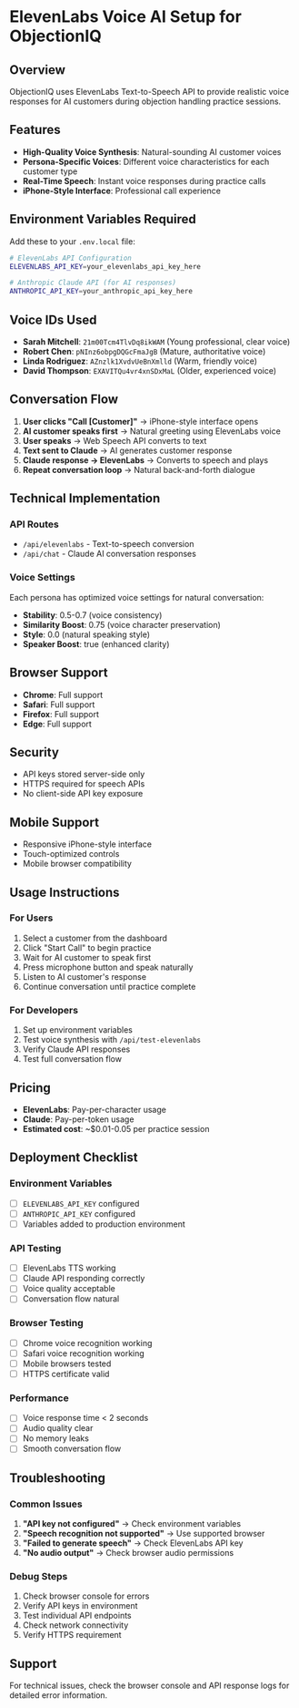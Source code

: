 # ElevenLabs Voice AI Setup for ObjectionIQ

## Overview
ObjectionIQ uses ElevenLabs Text-to-Speech API to provide realistic voice responses for AI customers during objection handling practice sessions.

## Features
- **High-Quality Voice Synthesis**: Natural-sounding AI customer voices
- **Persona-Specific Voices**: Different voice characteristics for each customer type
- **Real-Time Speech**: Instant voice responses during practice calls
- **iPhone-Style Interface**: Professional call experience

## Environment Variables Required

Add these to your `.env.local` file:

```bash
# ElevenLabs API Configuration
ELEVENLABS_API_KEY=your_elevenlabs_api_key_here

# Anthropic Claude API (for AI responses)
ANTHROPIC_API_KEY=your_anthropic_api_key_here
```

## Voice IDs Used

- **Sarah Mitchell**: `21m00Tcm4TlvDq8ikWAM` (Young professional, clear voice)
- **Robert Chen**: `pNInz6obpgDQGcFmaJgB` (Mature, authoritative voice)
- **Linda Rodriguez**: `AZnzlk1XvdvUeBnXmlld` (Warm, friendly voice)
- **David Thompson**: `EXAVITQu4vr4xnSDxMaL` (Older, experienced voice)

## Conversation Flow

1. **User clicks "Call [Customer]"** → iPhone-style interface opens
2. **AI customer speaks first** → Natural greeting using ElevenLabs voice
3. **User speaks** → Web Speech API converts to text
4. **Text sent to Claude** → AI generates customer response
5. **Claude response → ElevenLabs** → Converts to speech and plays
6. **Repeat conversation loop** → Natural back-and-forth dialogue

## Technical Implementation

### API Routes
- `/api/elevenlabs` - Text-to-speech conversion
- `/api/chat` - Claude AI conversation responses

### Voice Settings
Each persona has optimized voice settings for natural conversation:
- **Stability**: 0.5-0.7 (voice consistency)
- **Similarity Boost**: 0.75 (voice character preservation)
- **Style**: 0.0 (natural speaking style)
- **Speaker Boost**: true (enhanced clarity)

## Browser Support
- **Chrome**: Full support
- **Safari**: Full support
- **Firefox**: Full support
- **Edge**: Full support

## Security
- API keys stored server-side only
- HTTPS required for speech APIs
- No client-side API key exposure

## Mobile Support
- Responsive iPhone-style interface
- Touch-optimized controls
- Mobile browser compatibility

## Usage Instructions

### For Users
1. Select a customer from the dashboard
2. Click "Start Call" to begin practice
3. Wait for AI customer to speak first
4. Press microphone button and speak naturally
5. Listen to AI customer's response
6. Continue conversation until practice complete

### For Developers
1. Set up environment variables
2. Test voice synthesis with `/api/test-elevenlabs`
3. Verify Claude API responses
4. Test full conversation flow

## Pricing
- **ElevenLabs**: Pay-per-character usage
- **Claude**: Pay-per-token usage
- **Estimated cost**: ~$0.01-0.05 per practice session

## Deployment Checklist

### Environment Variables
- [ ] `ELEVENLABS_API_KEY` configured
- [ ] `ANTHROPIC_API_KEY` configured
- [ ] Variables added to production environment

### API Testing
- [ ] ElevenLabs TTS working
- [ ] Claude API responding correctly
- [ ] Voice quality acceptable
- [ ] Conversation flow natural

### Browser Testing
- [ ] Chrome voice recognition working
- [ ] Safari voice recognition working
- [ ] Mobile browsers tested
- [ ] HTTPS certificate valid

### Performance
- [ ] Voice response time < 2 seconds
- [ ] Audio quality clear
- [ ] No memory leaks
- [ ] Smooth conversation flow

## Troubleshooting

### Common Issues
1. **"API key not configured"** → Check environment variables
2. **"Speech recognition not supported"** → Use supported browser
3. **"Failed to generate speech"** → Check ElevenLabs API key
4. **"No audio output"** → Check browser audio permissions

### Debug Steps
1. Check browser console for errors
2. Verify API keys in environment
3. Test individual API endpoints
4. Check network connectivity
5. Verify HTTPS requirement

## Support
For technical issues, check the browser console and API response logs for detailed error information. 